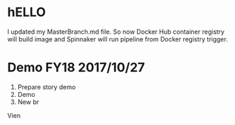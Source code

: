 # hELLO

I updated my MasterBranch.md file. So now Docker Hub container registry will build image
and Spinnaker will run pipeline from Docker registry trigger.

# Demo FY18 2017/10/27

1. Prepare story demo
2. Demo
3. New br

Vien
